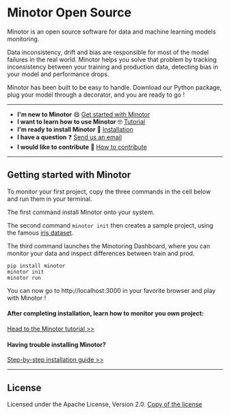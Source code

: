 # Minotor Open Source

Minotor is an open source software for data and machine learning models monitoring. 

Data inconsistency, drift and bias are responsible for most of the model failures in the real world. Minotor helps you solve that problem by tracking inconsistency between your training and production data, detecting bias in your model and performance drops. 

Minotor has been built to be easy to handle. Download our Python package, plug your model through a decorator, and you are ready to go !

--- 
- **I'm new to Minotor** 😄 [Get started with Minotor](#getting-started-with-minotor)
- **I want to learn how to use Minotor** 🤓 [Tutorial](docs/Tutorial.md)
- **I'm ready to install Minotor** 🚀 [Installation](docs/Installation.md)
- **I have a question** ❓ [Send us an email](mailto:contact@datarmada.com)
- **I would like to contribute** 🤗 [How to contribute](docs/Contribute.md)
--- 
## Getting started with Minotor

To monitor your first project, copy the three commands in the cell below and run them in your terminal.

The first command install Minotor onto your system.

The second command `minotor init` then creates a sample project, using the famous [iris dataset](https://scikit-learn.org/stable/auto_examples/datasets/plot_iris_dataset.html). 

The third command launches the Minotoring Dashboard, where you can monitor your data and inspect differences between train and prod. 

```
pip install minotor
minotor init
minotor run
```
You can now go to http://localhost:3000 in your favorite browser and play with Minotor !

#### After completing installation, learn how to monitor you own project:

[Head to the Minotor tutorial >>](docs/Tutorial.md)

#### Having trouble installing Minotor?

[Step-by-step installation guide >>](docs/Installation.md)

--- 
## License
Licensed under the Apache License, Version 2.0. [Copy of the license](LICENSE.txt)
